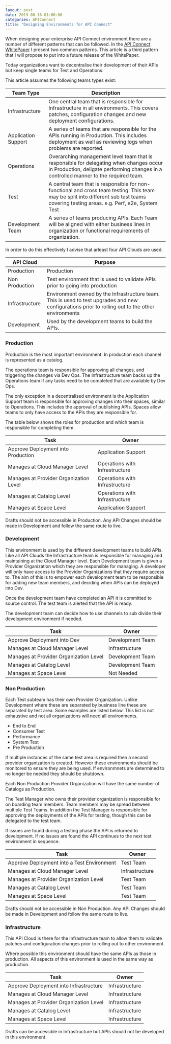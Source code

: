 ```yaml
---
layout: post
date: 2019-08-16 01:00:00
categories: APIConnect
title: "Designing Environments for API Connect"
---
```


When designing your enterprise API Connect environment there are a number of different patterns that can be followed.  In the [API Connect WhitePaper](https://www.ibm.com/downloads/cas/30YERA2R) I present two common patterns. This article is a third pattern that I will propose to put into a future release of the WhitePaper.


<!--more-->

Today organizations want to decentralise their development of their APIs but keep single teams for Test and Operations.

This article assumes the following teams types exist:

| Team Type           | Description                                                                                                                                                                            |
| ------------------- | -------------------------------------------------------------------------------------------------------------------------------------------------------------------------------------- |
| Infrastructure      | One central team that is responsible for Infrastructure in all environments. This covers patches, configuration changes and new deployment configurations.                                 |
| Application Support | A series of teams that are responsible for the APIs running in Production. This includes deployment as well as reviewing logs when problems are reported.                              |
| Operations          | Overarching management level team that is responsible for delegating  when changes occur in Production, deligate performing changes in a controlled manner to the required team.      |
| Test                | A central team that is responsible for non-functional and cross team testing. This team may be split into different sub test teams covering testing areas. e.g. Perf, e2e, System Test |
| Development Team    | A series of teams producing APIs. Each Team will be aligned with either business lines in organization or functional requirements of organization.                                                                                    |

In order to do this effectively I advise that arleast four API Clouds are used.

| API Cloud      | Purpose |
| -------------- | ----------------------------------------------------------------------------------------------------------------------------------------------------------- |
| Production     | Production                                                                                                                                                  |
| Non Production | Test environment that is used to validate APIs prior to going into production                                                                               |
| Infrastructure | Environment owned by the Infrastructure team. This is used to test upgrades and new configurations prior to rolling out to the other environments |
| Development            | Used by the development teams to build the APIs.                                                                                                            |

### Production

Production is the most important environment. In production each channel is represented as a catalog.

The operations team is responsible for approving all changes, and triggering the changes via Dev Ops. The Infrastructure team backs up the Operations team if any tasks need to be completed that are available by Dev Ops.

The only exception in a decentralised environment is the  Application Support team is responsible for approving changes into their spaces, similar to Operations. This includes the approval of publishing APIs.  Spaces allow teams to only have access to the APIs they are responsible for.

The table below shows the roles for production and which team is responsible for completing them.

| Task                                   | Owner                     |
| -------------------------------------- | ------------------------- |
| Approve Deployment into Production     | Application Support |
| Manages at Cloud Manager Level         | Operations with Infrastructure |
| Manages at Provider Organization Level | Operations with Infrastructure |
| Manages at Catalog Level               | Operations with Infrastructure |
| Manages at Space Level                 | Application Support |


 Drafts should not be accessible in Production. Any API Changes should be made in Development and follow the same route to live.

### Development

This environment is used by the different development teams to build APIs. Like all API Clouds the  Infrastructure team is responsible for managing and maintaining at the Cloud Manager level.  Each Development team is given a Provider Organization which they are responsible for managing. A developer will only have access to the Provider Organizations that they require access to.  The aim of this is to empower each development team to be responsible for adding new team members, and deciding when APIs can be deployed into Dev.

Once the development team have  completed an API it is committed to source control. The test team is alerted that the API is ready.

The development team can decide how to use channels to sub divide their development environment if needed.

| Task                                   | Owner                     |
| -------------------------------------- | ------------------------- |
| Approve Deployment into Dev            | Development Team          |
| Manages at Cloud Manager Level         | Infrastructure            |
| Manages at Provider Organization Level | Development Team          |
| Manages at Catalog Level               | Development Team          |
| Manages at Space Level                 | Not Needed               |

### Non Production

Each Test subteam has their own Provider Organization. Unlike Development where these are separated by business line these are separated by test area. Some examples are listed below. This list is not exhaustive and not all organizations will need all environments.

-   End to End
-   Consumer Test
-   Performance
-   System Test
-   Pre Production

If multiple instances of the same test area is required then a second provider organization is created. However these environments should be monitored to ensure they are being used. If environmnets are determined to no longer be needed they should be shutdown.

Each Non Production Provider Organization will have the same number of Catalogs as Production.

The Test Manager who owns their provider organization is responsible for on boarding team members. Team members may be spread between multiple Test Teams. In addition the Test Manager is responsible for approving the deployments of the APIs for testing, though this can be delegated to the test team.

 If issues are found during a testing phase the API is returned to development. If no issues are found the API continues to the next test environment in sequence.

| Task                                       | Owner                     |
| ------------------------------------------ | ------------------------- |
| Approve Deployment into a Test Environment | Test Team                 |
| Manages at Cloud Manager Level             | Infrastructure |
| Manages at Provider Organization Level     | Test Team                 |
| Manages at Catalog Level                   | Test Team                 |
| Manages at Space Level                     | Test Team                 |

 Drafts should not be accessible in Non Production. Any API Changes should be made in Development and follow the same route to live.

### Infrastructure

This API Cloud is there for the Infrastructure team to allow them to validate patches and configuration changes prior to rolling out to other environment.

Where possible this environment should have the same APIs as those in production. All aspects of this environment is used in the same way as production.

| Task                                   | Owner                     |
| -------------------------------------- | ------------------------- |
| Approve Deployment into Infrastructure | Infrastructure |
| Manages at Cloud Manager Level         | Infrastructure |
| Manages at Provider Organization Level | Infrastructure |
| Manages at Catalog Level               | Infrastructure |
| Manages at Space Level                 | Infrastructure |

 Drafts can  be accessible in Infrastructure but APIs should not be developed in this environment.
